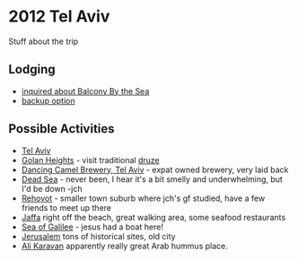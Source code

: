 # 2012 Tel Aviv

Stuff about the trip

## Lodging

* [inquired about Balcony By the Sea](https://www.airbnb.com/rooms/667256)
* [backup option](https://www.airbnb.com/rooms/741238)

## Possible Activities

* [Tel Aviv](http://wikitravel.org/en/Tel_Aviv)
* [Golan Heights](http://wikitravel.org/en/Golan_Heights) - visit traditional [druze](http://en.wikipedia.org/wiki/Druze)
* [Dancing Camel Brewery, Tel Aviv](http://www.touristisrael.com/dancing-camel-brewery-tel-aviv/6506/) - expat owned brewery, very laid back
* [Dead Sea](http://wikitravel.org/en/Dead_Sea_(Israel)) - never been, I hear it's a bit smelly and underwhelming, but I'd be down -jch
* [Rehovot](http://wikitravel.org/en/Rehovot) - smaller town suburb where jch's gf studied, have a few friends to meet up there
* [Jaffa](http://wikitravel.org/en/Tel_Aviv/Jaffa) right off the beach, great walking area, some seafood restaurants
* [Sea of Galilee](http://wikitravel.org/en/Sea_of_Galilee) - jesus had a boat here!
* [Jerusalem](http://wikitravel.org/en/Jerusalem) tons of historical sites, old city
* [Ali Karavan](http://www.telavivguide.net/Restaurants/Israeli_Cuisine_Restaurants/Abu-Hassan_(Ali-Karavan)_2005090813/) apparently really great Arab hummus place.